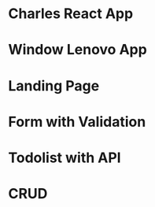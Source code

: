 # Charles React App
# Window Lenovo App 
# Landing Page
# Form with Validation
# Todolist with API 
# CRUD